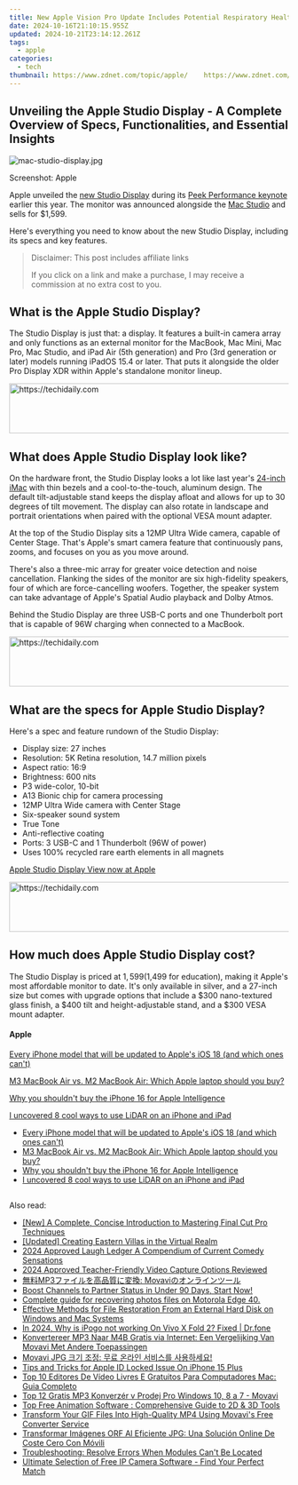 ```yaml
---
title: New Apple Vision Pro Update Includes Potential Respiratory Health Functionality, Says ZDNet
date: 2024-10-16T21:10:15.955Z
updated: 2024-10-21T23:14:12.261Z
tags:
  - apple
categories:
  - tech
thumbnail: https://www.zdnet.com/topic/apple/    https://www.zdnet.com/a/img/resize/fafb62aef9ab2bc1810fe8d158c235c81b2ecec8/2024/02/05/349f4742-9a64-472f-9898-659d5605c313/dsc01195-2.jpg?width=170&height=96&fit=crop&auto=webp
---
```


## Unveiling the Apple Studio Display - A Complete Overview of Specs, Functionalities, and Essential Insights

![mac-studio-display.jpg](https://www.zdnet.com/a/img/resize/e37557897129e4b15019a011fd5ef5484d4f502a/2022/03/08/0df4a435-09e3-4ac1-9bd4-8bbca3272fe9/mac-studio-li8festyle.jpg?auto=webp&width=1280)

Screenshot: Apple

Apple unveiled the [new Studio Display](https://apple.sjv.io/c/159047/435031/7613?&sharedId=zdnet&u=https%3A%2F%2Fwww.apple.com%2Fshop%2Fbuy-mac%2Fmac-studio-display&subId1=zd-%5F%5FCOM%5FCLICK%5FID%5F%5F-dtp) during its [Peek Performance keynote](https://www.zdnet.com/article/apples-peek-performance-launches-showcase-the-triumph-of-apple-silicon/) earlier this year. The monitor was announced alongside the [Mac Studio](https://apple.sjv.io/c/159047/435031/7613?&sharedId=zdnet&u=https%3A%2F%2Fwww.apple.com%2Fmac-studio%2F&subId1=zd-%5F%5FCOM%5FCLICK%5FID%5F%5F-dtp) and sells for $1,599\. 

Here's everything you need to know about the new Studio Display, including its specs and key features. 

>  Disclaimer: This post includes affiliate links
>
>  If you click on a link and make a purchase, I may receive a commission at no extra cost to you.
>

## What is the Apple Studio Display?

The Studio Display is just that: a display. It features a built-in camera array and only functions as an external monitor for the MacBook, Mac Mini, Mac Pro, Mac Studio, and iPad Air (5th generation) and Pro (3rd generation or later) models running iPadOS 15.4 or later. That puts it alongside the older Pro Display XDR within Apple's standalone monitor lineup.

<!-- affiliate ads begin -->
<a href="https://appsumo.8odi.net/c/5597632/2151855/7443" target="_top" id="2151855">
  <img src="//a.impactradius-go.com/display-ad/7443-2151855" border="0" alt="https://techidaily.com" width="728" height="90"/>
</a>
<img height="0" width="0" src="https://appsumo.8odi.net/i/5597632/2151855/7443" style="position:absolute;visibility:hidden;" border="0" />
<!-- affiliate ads end -->

## What does Apple Studio Display look like?

On the hardware front, the Studio Display looks a lot like last year's [24-inch iMac](https://www.apple.com/imac-24/) with thin bezels and a cool-to-the-touch, aluminum design. The default tilt-adjustable stand keeps the display afloat and allows for up to 30 degrees of tilt movement. The display can also rotate in landscape and portrait orientations when paired with the optional VESA mount adapter.

At the top of the Studio Display sits a 12MP Ultra Wide camera, capable of Center Stage. That's Apple's smart camera feature that continuously pans, zooms, and focuses on you as you move around. 

There's also a three-mic array for greater voice detection and noise cancellation. Flanking the sides of the monitor are six high-fidelity speakers, four of which are force-cancelling woofers. Together, the speaker system can take advantage of Apple's Spatial Audio playback and Dolby Atmos. 

Behind the Studio Display are three USB-C ports and one Thunderbolt port that is capable of 96W charging when connected to a MacBook.

<!-- affiliate ads begin -->
<a href="https://arkmc.pxf.io/c/5597632/352555/5172" target="_top" id="352555">
  <img src="//a.impactradius-go.com/display-ad/5172-352555" border="0" alt="https://techidaily.com" width="720" height="90"/>
</a>
<img height="0" width="0" src="https://arkmc.pxf.io/i/5597632/352555/5172" style="position:absolute;visibility:hidden;" border="0" />
<!-- affiliate ads end -->

## What are the specs for Apple Studio Display?

Here's a spec and feature rundown of the Studio Display:

* Display size: 27 inches
* Resolution: 5K Retina resolution, 14.7 million pixels
* Aspect ratio: 16:9
* Brightness: 600 nits
* P3 wide-color, 10-bit
* A13 Bionic chip for camera processing
* 12MP Ultra Wide camera with Center Stage
* Six-speaker sound system
* True Tone
* Anti-reflective coating
* Ports: 3 USB-C and 1 Thunderbolt (96W of power)
* Uses 100% recycled rare earth elements in all magnets

[Apple Studio Display View now at Apple](https://apple.sjv.io/c/159047/435031/7613?&sharedId=zdnet&u=https%3A%2F%2Fwww.apple.com%2Fshop%2Fbuy-mac%2Fmac-studio-display&subId1=zd-%5F%5FCOM%5FCLICK%5FID%5F%5F-dtp)

<!-- affiliate ads begin -->
<a href="https://appsumo.8odi.net/c/5597632/2144283/7443" target="_top" id="2144283">
  <img src="//a.impactradius-go.com/display-ad/7443-2144283" border="0" alt="https://techidaily.com" width="600" height="90"/>
</a>
<img height="0" width="0" src="https://appsumo.8odi.net/i/5597632/2144283/7443" style="position:absolute;visibility:hidden;" border="0" />
<!-- affiliate ads end -->

## How much does Apple Studio Display cost?

The Studio Display is priced at $1,599 ($1,499 for education), making it Apple's most affordable monitor to date. It's only available in silver, and a 27-inch size but comes with upgrade options that include a $300 nano-textured glass finish, a $400 tilt and height-adjustable stand, and a $300 VESA mount adapter.

#### Apple

[Every iPhone model that will be updated to Apple's iOS 18 (and which ones can't)](https://www.zdnet.com/article/every-iphone-model-that-can-be-updated-to-apples-ios-18-and-which-ones-cant/ "Every iPhone model that will be updated to Apple's iOS 18 (and which ones can't)")

[M3 MacBook Air vs. M2 MacBook Air: Which Apple laptop should you buy?](https://www.zdnet.com/article/m3-macbook-air-vs-m2-macbook-air/ "M3 MacBook Air vs. M2 MacBook Air: Which Apple laptop should you buy?")

[Why you shouldn't buy the iPhone 16 for Apple Intelligence](https://www.zdnet.com/article/why-you-shouldnt-buy-the-iphone-16-for-apple-intelligence/ "Why you shouldn't buy the iPhone 16 for Apple Intelligence")

[I uncovered 8 cool ways to use LiDAR on an iPhone and iPad](https://www.zdnet.com/article/i-uncovered-8-cool-ways-to-use-lidar-on-an-iphone-and-ipad/ "I uncovered 8 cool ways to use LiDAR on an iPhone and iPad")

* [Every iPhone model that will be updated to Apple's iOS 18 (and which ones can't)](https://www.zdnet.com/article/every-iphone-model-that-can-be-updated-to-apples-ios-18-and-which-ones-cant/ "Every iPhone model that will be updated to Apple's iOS 18 (and which ones can't)")
* [M3 MacBook Air vs. M2 MacBook Air: Which Apple laptop should you buy?](https://www.zdnet.com/article/m3-macbook-air-vs-m2-macbook-air/ "M3 MacBook Air vs. M2 MacBook Air: Which Apple laptop should you buy?")
* [Why you shouldn't buy the iPhone 16 for Apple Intelligence](https://www.zdnet.com/article/why-you-shouldnt-buy-the-iphone-16-for-apple-intelligence/ "Why you shouldn't buy the iPhone 16 for Apple Intelligence")
* [I uncovered 8 cool ways to use LiDAR on an iPhone and iPad](https://www.zdnet.com/article/i-uncovered-8-cool-ways-to-use-lidar-on-an-iphone-and-ipad/ "I uncovered 8 cool ways to use LiDAR on an iPhone and iPad")

##

<ins class="adsbygoogle"
     style="display:block"
     data-ad-format="autorelaxed"
     data-ad-client="ca-pub-7571918770474297"
     data-ad-slot="1223367746"></ins>

<ins class="adsbygoogle"
     style="display:block"
     data-ad-client="ca-pub-7571918770474297"
     data-ad-slot="8358498916"
     data-ad-format="auto"
     data-full-width-responsive="true"></ins>

<span class="atpl-alsoreadstyle">Also read:</span>
<div><ul>
<li><a href="https://article-helps.techidaily.com/new-a-complete-concise-introduction-to-mastering-final-cut-pro-techniques/"><u>[New] A Complete, Concise Introduction to Mastering Final Cut Pro Techniques</u></a></li>
<li><a href="https://screen-activity-recording.techidaily.com/updated-creating-eastern-villas-in-the-virtual-realm/"><u>[Updated] Creating Eastern Villas in the Virtual Realm</u></a></li>
<li><a href="https://tiktok-video-recordings.techidaily.com/2024-approved-laugh-ledger-a-compendium-of-current-comedy-sensations/"><u>2024 Approved Laugh Ledger A Compendium of Current Comedy Sensations</u></a></li>
<li><a href="https://video-screen-grab.techidaily.com/2024-approved-teacher-friendly-video-capture-options-reviewed/"><u>2024 Approved Teacher-Friendly Video Capture Options Reviewed</u></a></li>
<li><a href="https://techtrends.techidaily.com/1726222699102-mp3-movavi/"><u>無料MP3ファイルを高品質に変換: Movaviのオンラインツール</u></a></li>
<li><a href="https://youtube-video-recordings.techidaily.com/1716465494008-boost-channels-to-partner-status-in-under-90-days-start-now/"><u>Boost Channels to Partner Status in Under 90 Days, Start Now!</u></a></li>
<li><a href="https://phone-solutions.techidaily.com/complete-guide-for-recovering-photos-files-on-motorola-edge-40-by-fonelab-android-recover-photos/"><u>Complete guide for recovering photos files on Motorola Edge 40.</u></a></li>
<li><a href="https://fox-place.techidaily.com/effective-methods-for-file-restoration-from-an-external-hard-disk-on-windows-and-mac-systems/"><u>Effective Methods for File Restoration From an External Hard Disk on Windows and Mac Systems</u></a></li>
<li><a href="https://change-location.techidaily.com/in-2024-why-is-ipogo-not-working-on-vivo-x-fold-2-fixed-drfone-by-drfone-virtual-android/"><u>In 2024, Why is iPogo not working On Vivo X Fold 2? Fixed | Dr.fone</u></a></li>
<li><a href="https://techtrends.techidaily.com/konvertereer-mp3-naar-m4b-gratis-via-internet-een-vergelijking-van-movavi-met-andere-toepassingen/"><u>Konvertereer MP3 Naar M4B Gratis via Internet: Een Vergelijking Van Movavi Met Andere Toepassingen</u></a></li>
<li><a href="https://techtrends.techidaily.com/movavi-jpg/"><u>Movavi JPG 크기 조정: 무료 온라인 서비스를 사용하세요!</u></a></li>
<li><a href="https://apple-account.techidaily.com/tips-and-tricks-for-apple-id-locked-issue-on-iphone-15-plus-by-drfone-ios/"><u>Tips and Tricks for Apple ID Locked Issue On iPhone 15 Plus</u></a></li>
<li><a href="https://techtrends.techidaily.com/top-10-editores-de-video-livres-e-gratuitos-para-computadores-mac-guia-completo/"><u>Top 10 Editores De Vídeo Livres E Gratuitos Para Computadores Mac: Guia Completo</u></a></li>
<li><a href="https://techtrends.techidaily.com/top-12-gratis-mp3-konverzer-v-prodej-pro-windows-10-8-a-7-movavi/"><u>Top 12 Gratis MP3 Konverzér v Prodej Pro Windows 10, 8 a 7 - Movavi</u></a></li>
<li><a href="https://techtrends.techidaily.com/top-free-animation-software-comprehensive-guide-to-2d-and-3d-tools/"><u>Top Free Animation Software : Comprehensive Guide to 2D & 3D Tools</u></a></li>
<li><a href="https://techtrends.techidaily.com/transform-your-gif-files-into-high-quality-mp4-using-movavis-free-converter-service/"><u>Transform Your GIF Files Into High-Quality MP4 Using Movavi's Free Converter Service</u></a></li>
<li><a href="https://techtrends.techidaily.com/transformar-imagenes-orf-al-eficiente-jpg-una-solucion-online-de-coste-cero-con-movili/"><u>Transformar Imágenes ORF Al Eficiente JPG: Una Solución Online De Coste Cero Con Móvili</u></a></li>
<li><a href="https://win-howtos.techidaily.com/troubleshooting-resolve-errors-when-modules-cant-be-located/"><u>Troubleshooting: Resolve Errors When Modules Can't Be Located</u></a></li>
<li><a href="https://techtrends.techidaily.com/ultimate-selection-of-free-ip-camera-software-find-your-perfect-match/"><u>Ultimate Selection of Free IP Camera Software - Find Your Perfect Match</u></a></li>
</ul></div>

